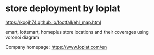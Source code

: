 # store deployment by loplat

https://koojh74.github.io/footfall/ehl_map.html

emart, lottemart, homeplus
store locations and their coverages using voronoi diagram


Company homepage: https://www.loplat.com/en
